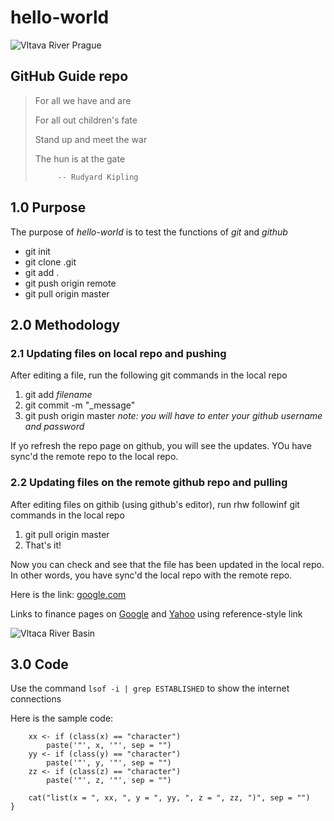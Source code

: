hello-world
===========

![Vltava River Prague](http://upload.wikimedia.org/wikipedia/commons/thumb/0/00/Prague_Vltava_pano_-_Oct_2010.jpg/640px-Prague_Vltava_pano_-_Oct_2010.jpg "Vltava River in Prague")

GitHub Guide repo
-----------------

> For all we have and are
>
> For all out children's fate
>
> Stand up and meet the war
>
> The hun is at the gate
>
>          -- Rudyard Kipling

## 1.0 Purpose

The purpose of _hello-world_ is to test the functions of _git_ and *github*

* git init
* git clone <url-of-remote-repository>.git
* git add .
* git push origin remote
* git pull origin master

## 2.0 Methodology

### 2.1 Updating files on local repo and pushing

After editing a file, run the following git commands in the local repo

1. git add _filename_
2. git commit -m "_message"
3. git push origin master
_note: you will have to enter your github username and password_

If yo refresh the repo page on github, you will see the updates. YOu have sync'd the remote repo to the local repo.

### 2.2 Updating files on the remote github repo and pulling

After editing files on githib (using github's editor), run rhw followinf git commands in the local repo

1. git pull origin master
2. That's it!

Now you can check and see that the file has been updated in the local repo. In other words, you have sync'd the local repo with the remote repo.

Here is the link: [google.com](http://google.com)

Links to finance pages on [Google][1] and [Yahoo][2] using reference-style link

[1]: http://finance.google.com/ "Google Finance"
[2]: http://finance.yahoo.com/ "Yahoo Finance"

![Vltaca River Basin][id1]

[id1]: http://upload.wikimedia.org/wikipedia/commons/thumb/e/ef/Vltava_River_%28CZE%29_-_location_and_watershed.svg/500px-Vltava_River_%28CZE%29_-_location_and_watershed.svg.png "Map of Vltava River Basin"

## 3.0 Code

Use the command `lsof -i | grep ESTABLISHED` to show the internet connections

Here is the sample code:

	    xx <- if (class(x) == "character")
	        paste('"', x, '"', sep = "")
	    yy <- if (class(y) == "character")
	        paste('"', y, '"', sep = "")
	    zz <- if (class(z) == "character")
	        paste('"', z, '"', sep = "")
	
	    cat("list(x = ", xx, ", y = ", yy, ", z = ", zz, ")", sep = "")
	}



